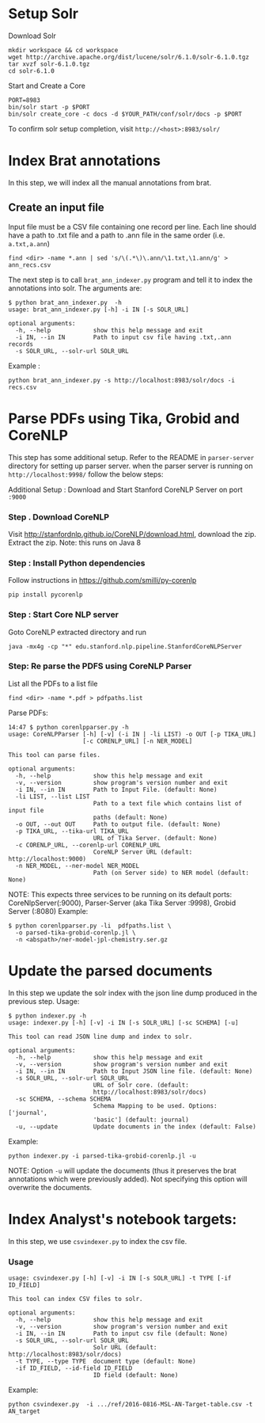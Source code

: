 # Setup Solr  
Download Solr

    mkdir workspace && cd workspace
    wget http://archive.apache.org/dist/lucene/solr/6.1.0/solr-6.1.0.tgz
    tar xvzf solr-6.1.0.tgz
    cd solr-6.1.0

Start and Create a Core

    PORT=8983
    bin/solr start -p $PORT
    bin/solr create_core -c docs -d $YOUR_PATH/conf/solr/docs -p $PORT

  To confirm solr setup completion, visit `http://<host>:8983/solr/`

# Index Brat annotations
In this step, we will index all the manual annotations from brat.
## Create an input file
Input file must be a CSV file containing one record per line.
Each line should have a path to .txt file and a path to .ann file in the same order (i.e. `a.txt,a.ann`)
```
find <dir> -name *.ann | sed 's/\(.*\)\.ann/\1.txt,\1.ann/g' > ann_recs.csv
```

The next step is to call `brat_ann_indexer.py` program and tell it to index the annotations into solr.
The arguments are:
```
$ python brat_ann_indexer.py  -h
usage: brat_ann_indexer.py [-h] -i IN [-s SOLR_URL]

optional arguments:
  -h, --help            show this help message and exit
  -i IN, --in IN        Path to input csv file having .txt,.ann records
  -s SOLR_URL, --solr-url SOLR_URL
```

Example :  
```
python brat_ann_indexer.py -s http://localhost:8983/solr/docs -i recs.csv
```

# Parse PDFs using Tika, Grobid and CoreNLP
This step has some additional setup. Refer to the README in `parser-server` directory for setting up parser server.
when the parser server is running on `http://localhost:9998/` follow the below steps:

Additional Setup :
Download and Start Stanford CoreNLP Server on port `:9000`
### Step . Download CoreNLP
Visit http://stanfordnlp.github.io/CoreNLP/download.html,
download the zip.
Extract the zip.
Note: this runs on Java 8

### Step : Install Python dependencies

Follow instructions in https://github.com/smilli/py-corenlp

```
pip install pycorenlp
```

### Step : Start Core NLP server
Goto CoreNLP extracted directory and run  
```
java -mx4g -cp "*" edu.stanford.nlp.pipeline.StanfordCoreNLPServer
```

### Step: Re parse the PDFS using CoreNLP Parser
List all the PDFs to a list file  
```
find <dir> -name *.pdf > pdfpaths.list
```

Parse PDFs:

```
14:47 $ python corenlpparser.py -h
usage: CoreNLPParser [-h] [-v] (-i IN | -li LIST) -o OUT [-p TIKA_URL]
                     [-c CORENLP_URL] [-n NER_MODEL]

This tool can parse files.

optional arguments:
  -h, --help            show this help message and exit
  -v, --version         show program's version number and exit
  -i IN, --in IN        Path to Input File. (default: None)
  -li LIST, --list LIST
                        Path to a text file which contains list of input file
                        paths (default: None)
  -o OUT, --out OUT     Path to output file. (default: None)
  -p TIKA_URL, --tika-url TIKA_URL
                        URL of Tika Server. (default: None)
  -c CORENLP_URL, --corenlp-url CORENLP_URL
                        CoreNLP Server URL (default: http://localhost:9000)
  -n NER_MODEL, --ner-model NER_MODEL
                        Path (on Server side) to NER model (default: None)
```
NOTE:
This expects three services to be running on its default ports: CoreNlpServer(:9000), Parser-Server (aka Tika Server :9998), Grobid Server (:8080)
Example:
```
$ python corenlpparser.py -li  pdfpaths.list \
  -o parsed-tika-grobid-corenlp.jl \
  -n <abspath>/ner-model-jpl-chemistry.ser.gz
```

# Update the parsed documents
In this step we update the solr index with the json line dump produced in the previous step.
Usage:
```
$ python indexer.py -h
usage: indexer.py [-h] [-v] -i IN [-s SOLR_URL] [-sc SCHEMA] [-u]

This tool can read JSON line dump and index to solr.

optional arguments:
  -h, --help            show this help message and exit
  -v, --version         show program's version number and exit
  -i IN, --in IN        Path to Input JSON line file. (default: None)
  -s SOLR_URL, --solr-url SOLR_URL
                        URL of Solr core. (default:
                        http://localhost:8983/solr/docs)
  -sc SCHEMA, --schema SCHEMA
                        Schema Mapping to be used. Options: ['journal',
                        'basic'] (default: journal)
  -u, --update          Update documents in the index (default: False)
```

Example:
```
python indexer.py -i parsed-tika-grobid-corenlp.jl -u
```
NOTE:
Option `-u` will update the documents (thus it preserves the brat annotations which were previously added).
 Not specifying this option will overwrite the documents.


# Index Analyst's notebook targets:

In this step, we use `csvindexer.py` to index the csv file.
### Usage
```
usage: csvindexer.py [-h] [-v] -i IN [-s SOLR_URL] -t TYPE [-if ID_FIELD]

This tool can index CSV files to solr.

optional arguments:
  -h, --help            show this help message and exit
  -v, --version         show program's version number and exit
  -i IN, --in IN        Path to input csv file (default: None)
  -s SOLR_URL, --solr-url SOLR_URL
                        Solr URL (default: http://localhost:8983/solr/docs)
  -t TYPE, --type TYPE  document type (default: None)
  -if ID_FIELD, --id-field ID_FIELD
                        ID field (default: None)
```

Example:
```
python csvindexer.py  -i .../ref/2016-0816-MSL-AN-Target-table.csv -t AN_target
```
